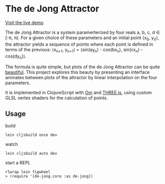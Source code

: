# The de Jong Attractor

[Visit the live demo][demo]

The de Jong Attractor is a system paramerterized by four reals a, b, c, d ∈ [-π, π). For a given choice of these parameters and an initial point ⟨x<sub>0</sub>, y<sub>0</sub>⟩, the attractor yields a sequence of points where each point is defined in terms of the previous: ⟨x<sub>n+1</sub>, y<sub>n+1</sub>⟩ = ⟨sin(ay<sub>n</sub>) - cos(bx<sub>n</sub>), sin(cx<sub>n</sub>) - cos(dy<sub>n</sub>)⟩.

The formula is quite simple, but plots of the de Jong Attractor can be quite [beautiful][bourke]. This project explores this beauty by presenting an interface animates between plots of the attractor by linear interpolation on the four parameters.

It is implemented in ClojureScript with [Om][om] and [THREE.js][three], using custom GLSL vertex shaders for the calculation of points.

[demo]: http://cjlarose.com/de-jong
[bourke]: http://paulbourke.net/fractals/peterdejong/
[om]: https://github.com/omcljs/om
[three]: http://threejs.org/

## Usage

build

    lein cljsbuild once dev

watch

    lein cljsbuild auto dev

start a REPL

    rlwrap lein figwheel
    > (require '[de-jong.core :as de-jong])
